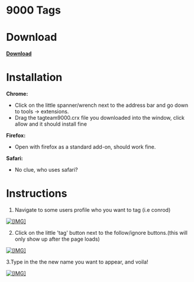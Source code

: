 9000 Tags
===========

Download
===========

<b><a href="http://crossrider.com/install/14851-tagteam9000-staging" target="_blank">Download</a></b>

Installation
===========

**Chrome:**

- Click on the little spanner/wrench next to the address bar and go down to tools -> extensions.
- Drag the tagteam9000.crx file you downloaded into the window, click allow and it should install fine 

**Firefox:**

- Open with firefox as a standard add-on, should work fine.

**Safari:**

- No clue, who uses safari?

Instructions
===========

1. Navigate to some users profile who you want to tag (i.e conrod)

<a href="http://puu.sh/Wfth" target="_blank" class="externalLink" rel="nofollow"><img src="http://puu.sh/Wfth" class="bbCodeImage LbImage" alt="[IMG]"></a>

2. Click on the little 'tag' button next to the follow/ignore buttons.(this will only show up after the page loads)

<a href="http://puu.sh/Wftt" target="_blank" class="externalLink" rel="nofollow"><img src="http://puu.sh/Wftt" class="bbCodeImage LbImage" alt="[IMG]"></a>

3.Type in the the new name you want to appear, and voila! 

<a href="http://puu.sh/WftJ" target="_blank" class="externalLink" rel="nofollow"><img src="http://puu.sh/WftJ" class="bbCodeImage LbImage" alt="[IMG]"></a>